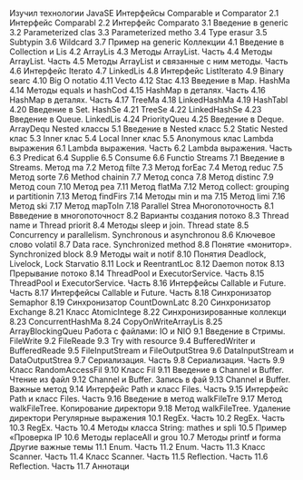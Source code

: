 Изучил технологии JavaSE
Интерфейсы Comparable и Comparator
2.1 Интерфейс Comparabl
2.2 Интерфейс Comparato
3.1 Введение в generic
3.2 Parameterized clas
3.3 Parameterized metho
3.4 Type erasur
3.5 Subtypin
3.6 Wildcard
3.7 Пример на generic
Коллекции
4.1 Введение в Collection и Lis
4.2 ArrayLis
4.3 Методы ArrayList. Часть 
4.4 Методы ArrayList. Часть 
4.5 Методы ArrayList и связанные с ним методы. Часть 
4.6 Интерфейс Iterato
4.7 LinkedLis
4.8 Интерфейс ListIterato
4.9 Binary searc
4.10 Big O notatio
4.11 Vecto
4.12 Stac
4.13 Введение в Map. HashMa
4.14 Методы equals и hashCod
4.15 HashMap в деталях. Часть 
4.16 HashMap в деталях. Часть 
4.17 TreeMa
4.18 LinkedHashMa
4.19 HashTabl
4.20 Введение в Set. HashSe
4.21 TreeSe
4.22 LinkedHashSe
4.23 Введение в Queue. LinkedLis
4.24 PriorityQueu
4.25 Введение в Deque. ArrayDequ
Nested классы
5.1 Введение в Nested класс
5.2 Static Nested клас
5.3 Inner клас
5.4 Local Inner клас
5.5 Anonymous клас
Lambda выражения
6.1 Lambda выражения. Часть 
6.2 Lambda выражения. Часть 
6.3 Predicat
6.4 Supplie
6.5 Consume
6.6 Functio
Streams
7.1 Введение в Streams. Метод ma
7.2 Метод filte
7.3 Метод forEac
7.4 Метод reduc
7.5 Метод sorte
7.6 Method chainin
7.7 Метод conca
7.8 Метод distinc
7.9 Метод coun
7.10 Метод pea
7.11 Метод flatMa
7.12 Метод collect: grouping и partitionin
7.13 Метод findFirs
7.14 Методы min и ma
7.15 Метод limi
7.16 Метод ski
7.17 Метод mapToIn
7.18 Parallel Strea
Многопоточность
8.1 Ввведение в многопоточност
8.2 Варианты создания потоко
8.3 Thread name и Thread priorit
8.4 Методы sleep и join. Thread state
8.5 Concurrency и parallelism. Synchronous и asynchronou
8.6 Ключевое слово volatil
8.7 Data race. Synchronized method
8.8 Понятие «монитор». Synchronized block
8.9 Методы wait и notif
8.10 Понятия Deadlock, Livelock, Lock Starvatio
8.11 Lock и ReentrantLoc
8.12 Daemon поток
8.13 Прерывание потоко
8.14 ThreadPool и ExecutorService. Часть 
8.15 ThreadPool и ExecutorService. Часть 
8.16 Интерфейсы Callable и Future. Часть 
8.17 Интерфейсы Callable и Future. Часть 
8.18 Синхронизатор Semaphor
8.19 Синхронизатор CountDownLatc
8.20 Синхронизатор Exchange
8.21 Класс AtomicIntege
8.22 Синхронизированные коллекци
8.23 ConcurrentHashMa
8.24 CopyOnWriteArrayLis
8.25 ArrayBlockingQueu
Работа с файлами: IO и NIO
9.1 Введение в Стримы. FileWrite
9.2 FileReade
9.3 Try with resource
9.4 BufferedWriter и BufferedReade
9.5 FileInputStream и FileOutputStrea
9.6 DataInputStream и DataOutputStrea
9.7 Сериализация. Часть 
9.8 Сериализация. Часть 
9.9 Класс RandomAccessFil
9.10 Класс Fil
9.11 Введение в Channel и Buffer. Чтение из файл
9.12 Channel и Buffer. Запись в фай
9.13 Channel и Buffer. Важные метод
9.14 Интерфейс Path и класс Files. Часть 
9.15 Интерфейс Path и класс Files. Часть 
9.16 Введение в метод walkFileTre
9.17 Метод walkFileTree. Копирование директори
9.18 Метод walkFileTree. Удаление директори
Регулярные выражения
10.1 RegEx. Часть 
10.2 RegEx. Часть 
10.3 RegEx. Часть 
10.4 Методы класса String: mathes и spli
10.5 Пример «Проверка IP
10.6 Методы replaceAll и grou
10.7 Методы printf и forma
Другие важные темы
11.1 Enum. Часть 
11.2 Enum. Часть 
11.3 Класс Scanner. Часть 
11.4 Класс Scanner. Часть 
11.5 Reflection. Часть 
11.6 Reflection. Часть 
11.7 Аннотаци

